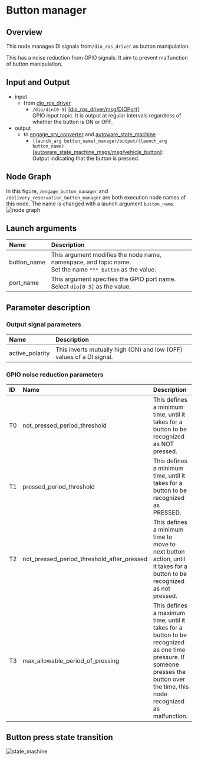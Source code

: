 # Button manager

## Overview
This node manages DI signals from`/dio_ros_driver` as button manipulation.

This has a noise reduction from GPIO signals.
It aim to prevent malfunction of button manipulation.

## Input and Output
- input
  - from [dio_ros_driver](https://github.com/tier4/dio_ros_driver)
    - `/dio/din[0-3]` \[[dio_ros_driver/msg/DIOPort](https://github.com/tier4/dio_ros_driver/blob/develop/ros2/msg/DIOPort.msg)\]:<br>GPIO input topic. It is output at regular intervals regardless of whether the button is ON or OFF.
- output
  - to [engage_srv_converter](https://github.com/eve-autonomy/engage_srv_converter) and [autoware_state_machine](https://github.com/eve-autonomy/autoware_state_machine)
    - `(launch_arg button_name)_manager/output/(launch_arg button_name)` \[[autoware_state_machine_msgs/msg/vehicle_button](https://github.com/eve-autonomy/autoware_state_machine_msgs/blob/main/msg/VehicleButton.msg)\]:<br>Output indicating that the button is pressed.

## Node Graph
In this figure, `/engage_button_manager` and `/delivery_reservation_button_manager` are both execution node names of this node.
The name is changed with  a launch argument `button_name`.
![node graph](http://www.plantuml.com/plantuml/proxy?cache=no&src=https://raw.githubusercontent.com/eve-autonomy/button_manager/main/docs/node_graph.pu)

## Launch arguments
|Name|Description|
|:---|:----------|
|button_name|This argument modifies the node name, namespace, and topic name.<br>Set the name `***_button` as the value.|
|port_name|This argument specifies the GPIO port name. Select `dio[0-3]` as the value.|

## Parameter description

### Output signal parameters

|Name|Description|
|:---|:----------|
|active_polarity|This inverts mutually high (ON) and low (OFF) values of a DI signal.|

### GPIO noise reduction parameters
|ID|Name|Description|
|:-|:---|:----------|
|T0|not_pressed_period_threshold|This defines a minimum time, until it takes for a button to be recognized as NOT pressed.|
|T1|pressed_period_threshold|This defines a minimum time, until it takes for a button to be recognized as PRESSED.|
|T2|not_pressed_period_threshold_after_pressed|This defines a minimum time to move to next button action, until it takes for a button to be recognized as not pressed.|
|T3|max_allowable_period_of_pressing|This defines a maximum time, until it takes for a button to be recognized as one time pressure. If someone presses the button over the time, this node recognized as malfunction.|

## Button press state transition
![state_machine](http://www.plantuml.com/plantuml/proxy?cache=no&src=https://raw.githubusercontent.com/eve-autonomy/button_manager/main/docs/state_machine.pu)

